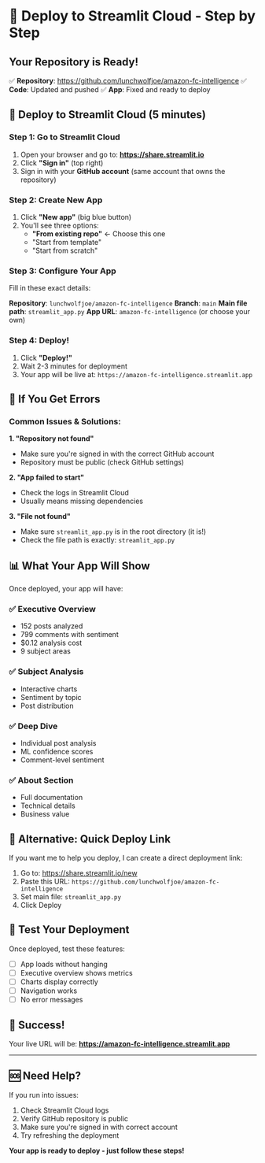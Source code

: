 # 🚀 Deploy to Streamlit Cloud - Step by Step

## Your Repository is Ready!

✅ **Repository**: https://github.com/lunchwolfjoe/amazon-fc-intelligence
✅ **Code**: Updated and pushed
✅ **App**: Fixed and ready to deploy

## 🎯 Deploy to Streamlit Cloud (5 minutes)

### Step 1: Go to Streamlit Cloud
1. Open your browser and go to: **https://share.streamlit.io**
2. Click **"Sign in"** (top right)
3. Sign in with your **GitHub account** (same account that owns the repository)

### Step 2: Create New App
1. Click **"New app"** (big blue button)
2. You'll see three options:
   - **"From existing repo"** ← Choose this one
   - "Start from template"
   - "Start from scratch"

### Step 3: Configure Your App
Fill in these exact details:

**Repository**: `lunchwolfjoe/amazon-fc-intelligence`
**Branch**: `main`
**Main file path**: `streamlit_app.py`
**App URL**: `amazon-fc-intelligence` (or choose your own)

### Step 4: Deploy!
1. Click **"Deploy!"**
2. Wait 2-3 minutes for deployment
3. Your app will be live at: `https://amazon-fc-intelligence.streamlit.app`

## 🔧 If You Get Errors

### Common Issues & Solutions:

**1. "Repository not found"**
- Make sure you're signed in with the correct GitHub account
- Repository must be public (check GitHub settings)

**2. "App failed to start"**
- Check the logs in Streamlit Cloud
- Usually means missing dependencies

**3. "File not found"**
- Make sure `streamlit_app.py` is in the root directory (it is!)
- Check the file path is exactly: `streamlit_app.py`

## 📊 What Your App Will Show

Once deployed, your app will have:

### ✅ Executive Overview
- 152 posts analyzed
- 799 comments with sentiment
- $0.12 analysis cost
- 9 subject areas

### ✅ Subject Analysis
- Interactive charts
- Sentiment by topic
- Post distribution

### ✅ Deep Dive
- Individual post analysis
- ML confidence scores
- Comment-level sentiment

### ✅ About Section
- Full documentation
- Technical details
- Business value

## 🎯 Alternative: Quick Deploy Link

If you want me to help you deploy, I can create a direct deployment link:

1. Go to: https://share.streamlit.io/new
2. Paste this URL: `https://github.com/lunchwolfjoe/amazon-fc-intelligence`
3. Set main file: `streamlit_app.py`
4. Click Deploy

## 📱 Test Your Deployment

Once deployed, test these features:
- [ ] App loads without hanging
- [ ] Executive overview shows metrics
- [ ] Charts display correctly
- [ ] Navigation works
- [ ] No error messages

## 🚀 Success!

Your live URL will be: **https://amazon-fc-intelligence.streamlit.app**

---

## 🆘 Need Help?

If you run into issues:
1. Check Streamlit Cloud logs
2. Verify GitHub repository is public
3. Make sure you're signed in with correct account
4. Try refreshing the deployment

**Your app is ready to deploy - just follow these steps!**